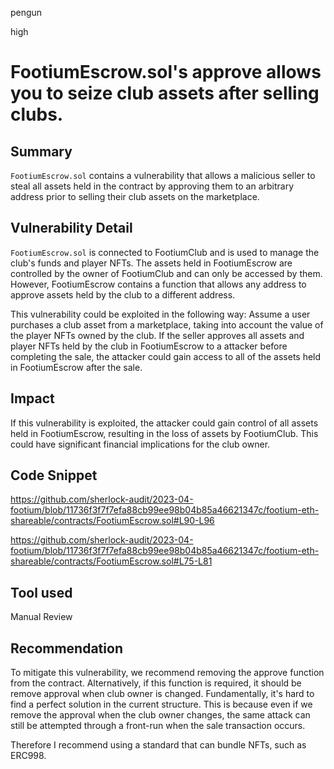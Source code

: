 pengun

high

# FootiumEscrow.sol's approve allows you to seize club assets after selling clubs.

## Summary
`FootiumEscrow.sol` contains a vulnerability that allows a malicious seller to steal all assets held in the contract by approving them to an arbitrary address prior to selling their club assets on the marketplace.

## Vulnerability Detail
`FootiumEscrow.sol` is connected to FootiumClub and is used to manage the club's funds and player NFTs. The assets held in FootiumEscrow are controlled by the owner of FootiumClub and can only be accessed by them. However, FootiumEscrow contains a function that allows any address to approve assets held by the club to a different address.

This vulnerability could be exploited in the following way: Assume a user purchases a club asset from a marketplace, taking into account the value of the player NFTs owned by the club. If the seller approves all assets and player NFTs held by the club in FootiumEscrow to a attacker before completing the sale, the attacker could gain access to all of the assets held in FootiumEscrow after the sale.

## Impact
If this vulnerability is exploited, the attacker could gain control of all assets held in FootiumEscrow, resulting in the loss of assets by FootiumClub. This could have significant financial implications for the club owner.

## Code Snippet
https://github.com/sherlock-audit/2023-04-footium/blob/11736f3f7f7efa88cb99ee98b04b85a46621347c/footium-eth-shareable/contracts/FootiumEscrow.sol#L90-L96

https://github.com/sherlock-audit/2023-04-footium/blob/11736f3f7f7efa88cb99ee98b04b85a46621347c/footium-eth-shareable/contracts/FootiumEscrow.sol#L75-L81
## Tool used

Manual Review

## Recommendation
To mitigate this vulnerability, we recommend removing the approve function from the contract. Alternatively, if this function is required, it should be remove approval when club owner is changed.
Fundamentally, it's hard to find a perfect solution in the current structure. This is because even if we remove the approval when the club owner changes, the same attack can still be attempted through a front-run when the sale transaction occurs.

Therefore I recommend using a standard that can bundle NFTs, such as ERC998.

